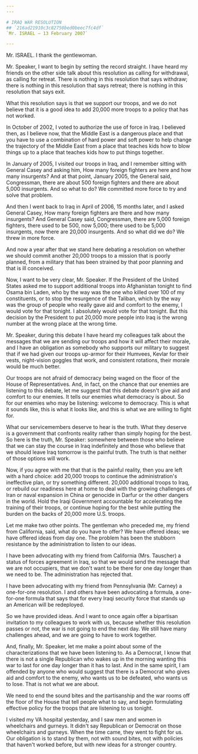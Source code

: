 ```yaml
---
---

# IRAQ WAR RESOLUTION
## `216ad21910c3c82750bed0beec7fc4df`
`Mr. ISRAEL — 13 February 2007`

---
```



Mr. ISRAEL. I thank the gentlewoman.

Mr. Speaker, I want to begin by setting the record straight. I have 
heard my friends on the other side talk about this resolution as 
calling for withdrawal, as calling for retreat. There is nothing in 
this resolution that says withdraw; there is nothing in this resolution 
that says retreat; there is nothing in this resolution that says exit.

What this resolution says is that we support our troops, and we do 
not believe that it is a good idea to add 20,000 more troops to a 
policy that has not worked.

In October of 2002, I voted to authorize the use of force in Iraq. I 
believed then, as I believe now, that the Middle East is a dangerous 
place and that you have to use a combination of hard power and soft 
power to help change the trajectory of the Middle East from a place 
that teaches kids how to blow things up to a place that teaches kids 
how to put things together.

In January of 2005, I visited our troops in Iraq, and I remember 
sitting with General Casey and asking him, How many foreign fighters 
are here and how many insurgents? And at that point, January 2005, the 
General said, Congressman, there are about 500 foreign fighters and 
there are about 5,000 insurgents. And so what to do? We committed more 
force to try and solve that problem.

And then I went back to Iraq in April of 2006, 15 months later, and I 
asked General Casey, How many foreign fighters are there and how many 
insurgents? And General Casey said, Congressman, there are 5,000 
foreign fighters, there used to be 500, now 5,000; there used to be 
5,000 insurgents, now there are 20,000 insurgents. And so what did we 
do? We threw in more force.

And now a year after that we stand here debating a resolution on 
whether we should commit another 20,000 troops to a mission that is 
poorly planned, from a military that has been strained by that poor 
planning and that is ill conceived.

Now, I want to be very clear, Mr. Speaker. If the President of the 
United States asked me to support additional troops into Afghanistan 
tonight to find Osama bin Laden, who by the way was the one who killed 
over 100 of my constituents, or to stop the resurgence of the Taliban, 
which by the way was the group of people who really gave aid and 
comfort to the enemy, I would vote for that tonight. I absolutely would 
vote for that tonight. But this decision by the President to put 20,000 
more people into Iraq is the wrong number at the wrong place at the 
wrong time.

Mr. Speaker, during this debate I have heard my colleagues talk about 
the messages that we are sending our troops and how it will affect 
their morale, and I have an obligation as somebody who supports our 
military to suggest that if we had given our troops up-armor for their 
Humvees, Kevlar for their vests, night-vision goggles that work, and 
consistent rotations, their morale would be much better.

Our troops are not afraid of democracy being waged on the floor of 
the House of Representatives. And, in fact, on the chance that our 
enemies are listening to this debate, let me suggest that this debate 
doesn't give aid and comfort to our enemies. It tells our enemies what 
democracy is about. So for our enemies who may be listening: welcome to 
democracy. This is what it sounds like, this is what it looks like, and 
this is what we are willing to fight for.

What our servicemembers deserve to hear is the truth. What they 
deserve is a government that confronts reality rather than simply 
hoping for the best. So here is the truth, Mr. Speaker: somewhere 
between those who believe that we can stay the course in Iraq 
indefinitely and those who believe that we should leave Iraq tomorrow 
is the painful truth. The truth is that neither of those options will 
work.

Now, if you agree with me that that is the painful reality, then you 
are left with a hard choice: add 20,000 troops to continue the 
administration's ineffective plan, or try something different. 20,000 
additional troops to Iraq, or rebuild our readiness here at home to 
deal with the growing challenges of Iran or naval expansion in China or 
genocide in Darfur or the other dangers in the world. Hold the Iraqi 
Government accountable for accelerating the training of their troops, 
or continue hoping for the best while putting the burden on the backs 
of 20,000 more U.S. troops.

Let me make two other points. The gentleman who preceded me, my 
friend from California, said, what do you have to offer? We have 
offered ideas; we have offered ideas from day one. The problem has been 
the stubborn resistance by the administration to listen to our ideas.

I have been advocating with my friend from California (Mrs. Tauscher) 
a status of forces agreement in Iraq, so that we would send the message 
that we are not occupiers, that we don't want to be there for one day 
longer than we need to be. The administration has rejected that.

I have been advocating with my friend from Pennsylvania (Mr. Carney) 
a one-for-one resolution. I and others have been advocating a formula, 
a one-for-one formula that says that for every Iraqi security force 
that stands up an American will be redeployed.

So we have provided ideas. And I want to once again offer a 
bipartisan invitation to my colleagues to work with us, because whether 
this resolution passes or not, the war is not going to end the next 
day. We still have many challenges ahead, and we are going to have to 
work together.

And, finally, Mr. Speaker, let me make a point about some of the 
characterizations that we have been listening to. As a Democrat, I know 
that there is not a single Republican who wakes up in the morning 
wanting this war to last for one day longer than it has to last. And in 
the same spirit, I am offended by anyone who would suggest that there 
is a Democrat who gives aid and comfort to the enemy, who wants us to 
be defeated, who wants us to lose. That is not what we are about.

We need to end the sound bites and the partisanship and the war rooms 
off the floor of the House that tell people what to say, and begin 
formulating effective policy for the troops that are listening to us 
tonight.

I visited my VA hospital yesterday, and I saw men and women in 
wheelchairs and gurneys. It didn't say Republican or Democrat on those 
wheelchairs and gurneys. When the time came, they went to fight for us. 
Our obligation is to stand by them, not with sound bites, not with 
policies that haven't worked before, but with new ideas for a stronger 
country.